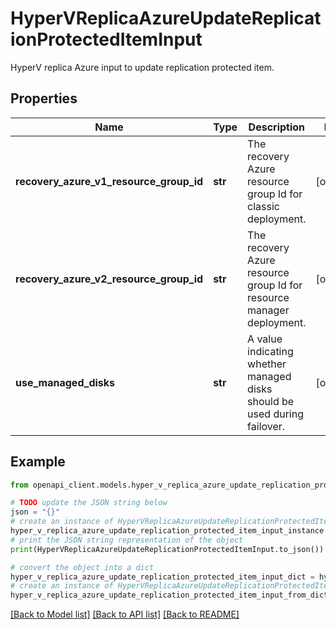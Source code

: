 # HyperVReplicaAzureUpdateReplicationProtectedItemInput

HyperV replica Azure input to update replication protected item.

## Properties

Name | Type | Description | Notes
------------ | ------------- | ------------- | -------------
**recovery_azure_v1_resource_group_id** | **str** | The recovery Azure resource group Id for classic deployment. | [optional] 
**recovery_azure_v2_resource_group_id** | **str** | The recovery Azure resource group Id for resource manager deployment. | [optional] 
**use_managed_disks** | **str** | A value indicating whether managed disks should be used during failover. | [optional] 

## Example

```python
from openapi_client.models.hyper_v_replica_azure_update_replication_protected_item_input import HyperVReplicaAzureUpdateReplicationProtectedItemInput

# TODO update the JSON string below
json = "{}"
# create an instance of HyperVReplicaAzureUpdateReplicationProtectedItemInput from a JSON string
hyper_v_replica_azure_update_replication_protected_item_input_instance = HyperVReplicaAzureUpdateReplicationProtectedItemInput.from_json(json)
# print the JSON string representation of the object
print(HyperVReplicaAzureUpdateReplicationProtectedItemInput.to_json())

# convert the object into a dict
hyper_v_replica_azure_update_replication_protected_item_input_dict = hyper_v_replica_azure_update_replication_protected_item_input_instance.to_dict()
# create an instance of HyperVReplicaAzureUpdateReplicationProtectedItemInput from a dict
hyper_v_replica_azure_update_replication_protected_item_input_from_dict = HyperVReplicaAzureUpdateReplicationProtectedItemInput.from_dict(hyper_v_replica_azure_update_replication_protected_item_input_dict)
```
[[Back to Model list]](../README.md#documentation-for-models) [[Back to API list]](../README.md#documentation-for-api-endpoints) [[Back to README]](../README.md)


